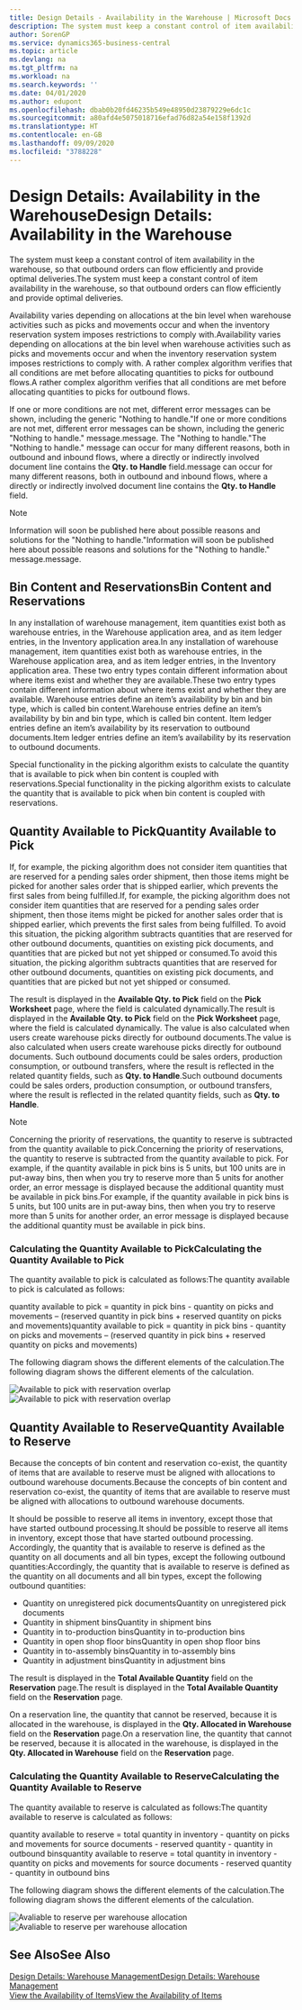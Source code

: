 ```yaml
---
title: Design Details - Availability in the Warehouse | Microsoft Docs
description: The system must keep a constant control of item availability in the warehouse, so that outbound orders can flow efficiently and provide optimal deliveries.
author: SorenGP
ms.service: dynamics365-business-central
ms.topic: article
ms.devlang: na
ms.tgt_pltfrm: na
ms.workload: na
ms.search.keywords: ''
ms.date: 04/01/2020
ms.author: edupont
ms.openlocfilehash: dbab0b20fd46235b549e48950d23879229e6dc1c
ms.sourcegitcommit: a80afd4e5075018716efad76d82a54e158f1392d
ms.translationtype: HT
ms.contentlocale: en-GB
ms.lasthandoff: 09/09/2020
ms.locfileid: "3788228"
---
```

# <a name="design-details-availability-in-the-warehouse"></a><span data-ttu-id="8a8b4-103">Design Details: Availability in the Warehouse</span><span class="sxs-lookup"><span data-stu-id="8a8b4-103">Design Details: Availability in the Warehouse</span></span>
<span data-ttu-id="8a8b4-104">The system must keep a constant control of item availability in the warehouse, so that outbound orders can flow efficiently and provide optimal deliveries.</span><span class="sxs-lookup"><span data-stu-id="8a8b4-104">The system must keep a constant control of item availability in the warehouse, so that outbound orders can flow efficiently and provide optimal deliveries.</span></span>  

<span data-ttu-id="8a8b4-105">Availability varies depending on allocations at the bin level when warehouse activities such as picks and movements occur and when the inventory reservation system imposes restrictions to comply with.</span><span class="sxs-lookup"><span data-stu-id="8a8b4-105">Availability varies depending on allocations at the bin level when warehouse activities such as picks and movements occur and when the inventory reservation system imposes restrictions to comply with.</span></span> <span data-ttu-id="8a8b4-106">A rather complex algorithm verifies that all conditions are met before allocating quantities to picks for outbound flows.</span><span class="sxs-lookup"><span data-stu-id="8a8b4-106">A rather complex algorithm verifies that all conditions are met before allocating quantities to picks for outbound flows.</span></span>

<span data-ttu-id="8a8b4-107">If one or more conditions are not met, different error messages can be shown, including the generic "Nothing to handle."</span><span class="sxs-lookup"><span data-stu-id="8a8b4-107">If one or more conditions are not met, different error messages can be shown, including the generic "Nothing to handle."</span></span> <span data-ttu-id="8a8b4-108">message.</span><span class="sxs-lookup"><span data-stu-id="8a8b4-108">message.</span></span> <span data-ttu-id="8a8b4-109">The "Nothing to handle."</span><span class="sxs-lookup"><span data-stu-id="8a8b4-109">The "Nothing to handle."</span></span> <span data-ttu-id="8a8b4-110">message can occur for many different reasons, both in outbound and inbound flows, where a directly or indirectly involved document line contains the **Qty. to Handle** field.</span><span class="sxs-lookup"><span data-stu-id="8a8b4-110">message can occur for many different reasons, both in outbound and inbound flows, where a directly or indirectly involved document line contains the **Qty. to Handle** field.</span></span>

> [!NOTE]
> <span data-ttu-id="8a8b4-111">Information will soon be published here about possible reasons and solutions for the "Nothing to handle."</span><span class="sxs-lookup"><span data-stu-id="8a8b4-111">Information will soon be published here about possible reasons and solutions for the "Nothing to handle."</span></span> <span data-ttu-id="8a8b4-112">message.</span><span class="sxs-lookup"><span data-stu-id="8a8b4-112">message.</span></span>

## <a name="bin-content-and-reservations"></a><span data-ttu-id="8a8b4-113">Bin Content and Reservations</span><span class="sxs-lookup"><span data-stu-id="8a8b4-113">Bin Content and Reservations</span></span>  
 <span data-ttu-id="8a8b4-114">In any installation of warehouse management, item quantities exist both as warehouse entries, in the Warehouse application area, and as item ledger entries, in the Inventory application area.</span><span class="sxs-lookup"><span data-stu-id="8a8b4-114">In any installation of warehouse management, item quantities exist both as warehouse entries, in the Warehouse application area, and as item ledger entries, in the Inventory application area.</span></span> <span data-ttu-id="8a8b4-115">These two entry types contain different information about where items exist and whether they are available.</span><span class="sxs-lookup"><span data-stu-id="8a8b4-115">These two entry types contain different information about where items exist and whether they are available.</span></span> <span data-ttu-id="8a8b4-116">Warehouse entries define an item’s availability by bin and bin type, which is called bin content.</span><span class="sxs-lookup"><span data-stu-id="8a8b4-116">Warehouse entries define an item’s availability by bin and bin type, which is called bin content.</span></span> <span data-ttu-id="8a8b4-117">Item ledger entries define an item’s availability by its reservation to outbound documents.</span><span class="sxs-lookup"><span data-stu-id="8a8b4-117">Item ledger entries define an item’s availability by its reservation to outbound documents.</span></span>  

 <span data-ttu-id="8a8b4-118">Special functionality in the picking algorithm exists to calculate the quantity that is available to pick when bin content is coupled with reservations.</span><span class="sxs-lookup"><span data-stu-id="8a8b4-118">Special functionality in the picking algorithm exists to calculate the quantity that is available to pick when bin content is coupled with reservations.</span></span>  

## <a name="quantity-available-to-pick"></a><span data-ttu-id="8a8b4-119">Quantity Available to Pick</span><span class="sxs-lookup"><span data-stu-id="8a8b4-119">Quantity Available to Pick</span></span>  
 <span data-ttu-id="8a8b4-120">If, for example, the picking algorithm does not consider item quantities that are reserved for a pending sales order shipment, then those items might be picked for another sales order that is shipped earlier, which prevents the first sales from being fulfilled.</span><span class="sxs-lookup"><span data-stu-id="8a8b4-120">If, for example, the picking algorithm does not consider item quantities that are reserved for a pending sales order shipment, then those items might be picked for another sales order that is shipped earlier, which prevents the first sales from being fulfilled.</span></span> <span data-ttu-id="8a8b4-121">To avoid this situation, the picking algorithm subtracts quantities that are reserved for other outbound documents, quantities on existing pick documents, and quantities that are picked but not yet shipped or consumed.</span><span class="sxs-lookup"><span data-stu-id="8a8b4-121">To avoid this situation, the picking algorithm subtracts quantities that are reserved for other outbound documents, quantities on existing pick documents, and quantities that are picked but not yet shipped or consumed.</span></span>  

 <span data-ttu-id="8a8b4-122">The result is displayed in the **Available Qty. to Pick** field on the **Pick Worksheet** page, where the field is calculated dynamically.</span><span class="sxs-lookup"><span data-stu-id="8a8b4-122">The result is displayed in the **Available Qty. to Pick** field on the **Pick Worksheet** page, where the field is calculated dynamically.</span></span> <span data-ttu-id="8a8b4-123">The value is also calculated when users create warehouse picks directly for outbound documents.</span><span class="sxs-lookup"><span data-stu-id="8a8b4-123">The value is also calculated when users create warehouse picks directly for outbound documents.</span></span> <span data-ttu-id="8a8b4-124">Such outbound documents could be sales orders, production consumption, or outbound transfers, where the result is reflected in the related quantity fields, such as **Qty. to Handle**.</span><span class="sxs-lookup"><span data-stu-id="8a8b4-124">Such outbound documents could be sales orders, production consumption, or outbound transfers, where the result is reflected in the related quantity fields, such as **Qty. to Handle**.</span></span>  

> [!NOTE]  
>  <span data-ttu-id="8a8b4-125">Concerning the priority of reservations, the quantity to reserve is subtracted from the quantity available to pick.</span><span class="sxs-lookup"><span data-stu-id="8a8b4-125">Concerning the priority of reservations, the quantity to reserve is subtracted from the quantity available to pick.</span></span> <span data-ttu-id="8a8b4-126">For example, if the quantity available in pick bins is 5 units, but 100 units are in put-away bins, then when you try to reserve more than 5 units for another order, an error message is displayed because the additional quantity must be available in pick bins.</span><span class="sxs-lookup"><span data-stu-id="8a8b4-126">For example, if the quantity available in pick bins is 5 units, but 100 units are in put-away bins, then when you try to reserve more than 5 units for another order, an error message is displayed because the additional quantity must be available in pick bins.</span></span>  

### <a name="calculating-the-quantity-available-to-pick"></a><span data-ttu-id="8a8b4-127">Calculating the Quantity Available to Pick</span><span class="sxs-lookup"><span data-stu-id="8a8b4-127">Calculating the Quantity Available to Pick</span></span>  
 <span data-ttu-id="8a8b4-128">The quantity available to pick is calculated as follows:</span><span class="sxs-lookup"><span data-stu-id="8a8b4-128">The quantity available to pick is calculated as follows:</span></span>  

 <span data-ttu-id="8a8b4-129">quantity available to pick = quantity in pick bins - quantity on picks and movements – (reserved quantity in pick bins + reserved quantity on picks and movements)</span><span class="sxs-lookup"><span data-stu-id="8a8b4-129">quantity available to pick = quantity in pick bins - quantity on picks and movements – (reserved quantity in pick bins + reserved quantity on picks and movements)</span></span>  

 <span data-ttu-id="8a8b4-130">The following diagram shows the different elements of the calculation.</span><span class="sxs-lookup"><span data-stu-id="8a8b4-130">The following diagram shows the different elements of the calculation.</span></span>  

 <span data-ttu-id="8a8b4-131">![Available to pick with reservation overlap](media/design_details_warehouse_management_availability_2.png "Available to pick with reservation overlap")</span><span class="sxs-lookup"><span data-stu-id="8a8b4-131">![Available to pick with reservation overlap](media/design_details_warehouse_management_availability_2.png "Available to pick with reservation overlap")</span></span>  

## <a name="quantity-available-to-reserve"></a><span data-ttu-id="8a8b4-132">Quantity Available to Reserve</span><span class="sxs-lookup"><span data-stu-id="8a8b4-132">Quantity Available to Reserve</span></span>  
 <span data-ttu-id="8a8b4-133">Because the concepts of bin content and reservation co-exist, the quantity of items that are available to reserve must be aligned with allocations to outbound warehouse documents.</span><span class="sxs-lookup"><span data-stu-id="8a8b4-133">Because the concepts of bin content and reservation co-exist, the quantity of items that are available to reserve must be aligned with allocations to outbound warehouse documents.</span></span>  

 <span data-ttu-id="8a8b4-134">It should be possible to reserve all items in inventory, except those that have started outbound processing.</span><span class="sxs-lookup"><span data-stu-id="8a8b4-134">It should be possible to reserve all items in inventory, except those that have started outbound processing.</span></span> <span data-ttu-id="8a8b4-135">Accordingly, the quantity that is available to reserve is defined as the quantity on all documents and all bin types, except the following outbound quantities:</span><span class="sxs-lookup"><span data-stu-id="8a8b4-135">Accordingly, the quantity that is available to reserve is defined as the quantity on all documents and all bin types, except the following outbound quantities:</span></span>  

-   <span data-ttu-id="8a8b4-136">Quantity on unregistered pick documents</span><span class="sxs-lookup"><span data-stu-id="8a8b4-136">Quantity on unregistered pick documents</span></span>  
-   <span data-ttu-id="8a8b4-137">Quantity in shipment bins</span><span class="sxs-lookup"><span data-stu-id="8a8b4-137">Quantity in shipment bins</span></span>  
-   <span data-ttu-id="8a8b4-138">Quantity in to-production bins</span><span class="sxs-lookup"><span data-stu-id="8a8b4-138">Quantity in to-production bins</span></span>  
-   <span data-ttu-id="8a8b4-139">Quantity in open shop floor bins</span><span class="sxs-lookup"><span data-stu-id="8a8b4-139">Quantity in open shop floor bins</span></span>  
-   <span data-ttu-id="8a8b4-140">Quantity in to-assembly bins</span><span class="sxs-lookup"><span data-stu-id="8a8b4-140">Quantity in to-assembly bins</span></span>  
-   <span data-ttu-id="8a8b4-141">Quantity in adjustment bins</span><span class="sxs-lookup"><span data-stu-id="8a8b4-141">Quantity in adjustment bins</span></span>  

 <span data-ttu-id="8a8b4-142">The result is displayed in the **Total Available Quantity** field on the **Reservation** page.</span><span class="sxs-lookup"><span data-stu-id="8a8b4-142">The result is displayed in the **Total Available Quantity** field on the **Reservation** page.</span></span>  

 <span data-ttu-id="8a8b4-143">On a reservation line, the quantity that cannot be reserved, because it is allocated in the warehouse, is displayed in the **Qty. Allocated in Warehouse** field on the **Reservation** page.</span><span class="sxs-lookup"><span data-stu-id="8a8b4-143">On a reservation line, the quantity that cannot be reserved, because it is allocated in the warehouse, is displayed in the **Qty. Allocated in Warehouse** field on the **Reservation** page.</span></span>  

### <a name="calculating-the-quantity-available-to-reserve"></a><span data-ttu-id="8a8b4-144">Calculating the Quantity Available to Reserve</span><span class="sxs-lookup"><span data-stu-id="8a8b4-144">Calculating the Quantity Available to Reserve</span></span>  
 <span data-ttu-id="8a8b4-145">The quantity available to reserve is calculated as follows:</span><span class="sxs-lookup"><span data-stu-id="8a8b4-145">The quantity available to reserve is calculated as follows:</span></span>  

 <span data-ttu-id="8a8b4-146">quantity available to reserve = total quantity in inventory - quantity on picks and movements for source documents - reserved quantity - quantity in outbound bins</span><span class="sxs-lookup"><span data-stu-id="8a8b4-146">quantity available to reserve = total quantity in inventory - quantity on picks and movements for source documents - reserved quantity - quantity in outbound bins</span></span>  

 <span data-ttu-id="8a8b4-147">The following diagram shows the different elements of the calculation.</span><span class="sxs-lookup"><span data-stu-id="8a8b4-147">The following diagram shows the different elements of the calculation.</span></span>  

 <span data-ttu-id="8a8b4-148">![Avaliable to reserve per warehouse allocation](media/design_details_warehouse_management_availability_3.png "Avaliable to reserve per warehouse allocation")</span><span class="sxs-lookup"><span data-stu-id="8a8b4-148">![Avaliable to reserve per warehouse allocation](media/design_details_warehouse_management_availability_3.png "Avaliable to reserve per warehouse allocation")</span></span>  

## <a name="see-also"></a><span data-ttu-id="8a8b4-149">See Also</span><span class="sxs-lookup"><span data-stu-id="8a8b4-149">See Also</span></span>  
 [<span data-ttu-id="8a8b4-150">Design Details: Warehouse Management</span><span class="sxs-lookup"><span data-stu-id="8a8b4-150">Design Details: Warehouse Management</span></span>](design-details-warehouse-management.md)  
 [<span data-ttu-id="8a8b4-151">View the Availability of Items</span><span class="sxs-lookup"><span data-stu-id="8a8b4-151">View the Availability of Items</span></span>](inventory-how-availability-overview.md)
